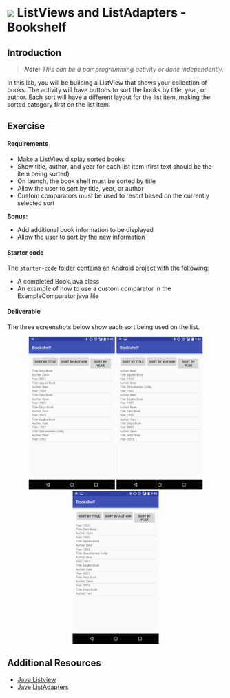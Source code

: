 # ![](https://ga-dash.s3.amazonaws.com/production/assets/logo-9f88ae6c9c3871690e33280fcf557f33.png) ListViews and ListAdapters - Bookshelf

## Introduction

> ***Note:*** _This can be a pair programming activity or done independently._

In this lab, you will be building a ListView that shows your collection of books. The activity will have buttons to sort the books by title, year, or author. Each sort will have a different layout for the list item, making the sorted category first on the list item.

## Exercise

#### Requirements

- Make a ListView display sorted books
- Show title, author, and year for each list item (first text should be the item being sorted)
- On launch, the book shelf must be sorted by title
- Allow the user to sort by title, year, or author
- Custom comparators must be used to resort based on the currently selected sort

**Bonus:**
- Add additional book information to be displayed
- Allow the user to sort by the new information

#### Starter code

The `starter-code` folder contains an Android project with the following:

- A completed Book.java class
- An example of how to use a custom comparator in the ExampleComparator.java file

#### Deliverable

The three screenshots below show each sort being used on the list.

<p align="center">
  <img src="./screenshots/screen1.png" width="200">
  <img src="./screenshots/screen2.png" width="200">
  <img src="./screenshots/screen3.png" width="200">
</p>

## Additional Resources

- [Java Listview](http://docs.oracle.com/javase/tutorial/uiswing/components/list.html)
- [Jave ListAdapters](https://developer.android.com/reference/android/widget/ListAdapter.html)
